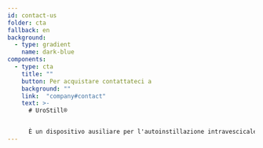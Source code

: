 ```yaml
---
id: contact-us
folder: cta
fallback: en
background:
  - type: gradient
    name: dark-blue
components:
  - type: cta
    title: ""
    button: Per acquistare contattateci a
    background: ""
    link:  "company#contact"
    text: >-
      # UroStill®


      È un dispositivo ausiliare per l'autoinstillazione intravescicale. Sviluppato principalmente per pazienti di sesso femminile con cistite interstiziale/sindrome del dolore vescicale (IC/BPS). L’UroStill® include anche l’UroDapter®.
---
```


